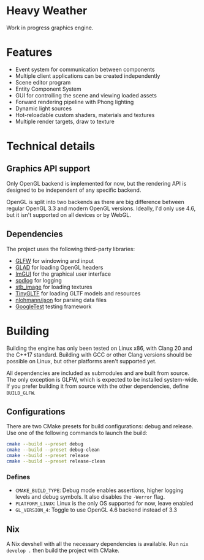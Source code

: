 # Heavy Weather

Work in progress graphics engine.

# Features

- Event system for communication between components
- Multiple client applications can be created independently
- Scene editor program 
- Entity Component System
- GUI for controlling the scene and viewing loaded assets
- Forward rendering pipeline with Phong lighting
- Dynamic light sources
- Hot-reloadable custom shaders, materials and textures
- Multiple render targets, draw to texture

# Technical details

## Graphics API support

Only OpenGL backend is implemented for now, but the rendering API is designed
to be independent of any specific backend. 

OpenGL is split into two backends as there are big difference between regular
OpenGL 3.3 and modern OpenGL versions. Ideally, I'd only use 4.6, but it isn't
supported on all devices or by WebGL.

## Dependencies

The project uses the following third-party libraries:

- [GLFW](https://github.com/glfw/glfw) for windowing and input
- [GLAD](https://github.com/premake-libs/glad) for loading OpenGL headers
- [ImGUI](https://github.com/ocornut/imgui) for the graphical user interface
- [spdlog](https://github.com/gabime/spdlog) for logging
- [stb_image](https://github.com/nothings/stb) for loading textures
- [TinyGLTF](https://github.com/syoyo/tinygltf) for loading GLTF models and resources
- [nlohmann/json](https://github.com/nlohmann/json) for parsing data files
- [GoogleTest](https://github.com/google/googletest) testing framework

# Building

Building the engine has only been tested on Linux x86, with Clang 20 and the
C++17 standard. Building with GCC or other Clang versions should be possible
on Linux, but other platforms aren't supported yet.

All dependencies are included as submodules and are built from source. The only
exception is GLFW, which is expected to be installed system-wide. If you prefer
building it from source with the other dependencies, define `BUILD_GLFW`.

## Configurations

There are two CMake presets for build configurations: debug and release.
Use one of the following commands to launch the build:

```bash
cmake --build --preset debug
cmake --build --preset debug-clean
cmake --build --preset release
cmake --build --preset release-clean
```

### Defines

- `CMAKE_BUILD_TYPE`: Debug mode enables assertions, higher logging levels and debug symbols. It also disables the `-Werror` flag.
- `PLATFORM_LINUX`: Linux is the only OS supported for now,  leave enabled
- `GL_VERSION_4`: Toggle to use OpenGL 4.6 backend instead of 3.3

## Nix

A Nix devshell with all the necessary dependencies is available. Run `nix
develop .` then build the project with CMake.
